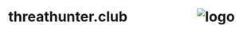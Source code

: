 # threathunter.club&#8195;&#8195;&#8195;&#8195;&#8195;![logo](https://s2.ax1x.com/2019/11/04/KxiYUH.png)
